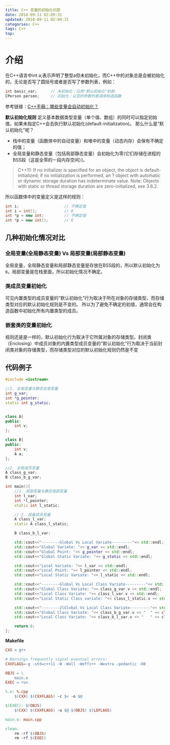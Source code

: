 ```yaml
---
title: C++ 变量的初始化问题
date: 2018-09-11 02:09:31
updated: 2018-09-11 02:09:31
categories: C++
tags: C++
top:
---
```


# 介绍

在C++语言中int a;表示声明了整型a但未初始化，而C++中的对象总是会被初始化的，无论是否写了圆括号或者是否写了参数列表，例如：

```c++
int basic_var;      // 未初始化：应用"默认初始化"机制
CPerson person;     // 初始化：以空的参数列表调用构造函数
```

参考链接：[C++手稿：哪些变量会自动初始化？](https://harttle.land/2015/10/05/cpp-variable-init.html)

**默认初始化规则**
定义基本数据类型变量（单个值、数组）的同时可以指定初始值，如果未指定C++会去执行默认初始化(default-initialization)。 那么什么是”默认初始化”呢？

- 栈中的变量（函数体中的自动变量）和堆中的变量（动态内存）会保有不确定的值；
- 全局变量和静态变量（包括局部静态变量）会初始化为零(它们存储在进程的BSS段（这是全零的一段内存空间）)。
> C++11: If no initializer is specified for an object, the object is default-initialized; if no initialization is performed, an ?
> object with automatic or dynamic storage duration has indeterminate value. Note: Objects with static or thread storage
> duration are zero-initialized, see 3.6.2.

所以函数体中的变量定义是这样的规则：

```c++
int i;                    // 不确定值
int i = int();            // 0
int *p = new int;         // 不确定值
int *p = new int();       // 0
```

## 几种初始化情况对比

### 全局变量(全局静态变量) Vs 局部变量(局部静态变量)

全局变量，全局静态变量和局部静态变量是存放在BSS段的，所以默认初始化为 `0`。局部变量是在栈里面，所以初始化情况不确定。

### 类成员变量初始化

可见内置类型的成员变量的”默认初始化”行为取决于所在对象的存储类型，而存储类型对应的默认初始化规则是不变的。 所以为了避免不确定的初值，通常会在构造函数中初始化所有内置类型的成员。

### 嵌套类的变量初始化

规则还是是一样的，默认初始化行为取决于它所属对象的存储类型。封闭类（Enclosing）中成员对象的内置类型成员变量的”默认初始化”行为取决于当前封闭类对象的存储类型，而存储类型对应的默认初始化规则仍然是不变

## 代码例子

```cpp
#include <iostream>

//1. 全局变量与静态全局变量
int g_var;
int *g_pointer;
static int g_static;


class A{
public:
    int v;
}; 

class B{
public:
    int v;
    A a;
};

//2. 全局成员变量
A class_g_var;
B class_b_g_var;

int main(){
    //1. 局部变量与静态局部变量
    int l_var;
    int *l_pointer;
    static int l_static;

    // 2. 具备成员变量
    A class_l_var;
    static A class_l_static;

    B class_b_l_var;

    std::cout<<"--------Global Vs Local Variate---------"<< std::endl;
    std::cout<<"Global Variate: "<< g_var << std::endl;
    std::cout<<"Global Point: "<< g_pointer << std::endl;
    std::cout<<"Global Static Variate: "<< g_static << std::endl;

    std::cout<<"Local Variate: "<< l_var << std::endl;
    std::cout<<"Local Point: "<< l_pointer << std::endl;
    std::cout<<"Local Static Variate: "<< l_static << std::endl;

    std::cout<<"--------Global Vs Local Class Variate---------"<< std::endl;
    std::cout<<"Global Class Variate: "<< class_g_var.v << std::endl;
    std::cout<<"Local Class Variate: "<< class_l_var.v << std::endl;
    std::cout<<"Local Static Class variate: "<< class_l_static.v << std::endl;  

    std::cout<<"--------2lGlobal Vs Local Class Variate---------"<< std::endl;
    std::cout<<"Global Class Variate: "<< class_b_g_var.v << "  " << class_b_g_var.a.v << std::endl;
    std::cout<<"Local Class Variate: "<< class_b_l_var.v << "   " << class_b_l_var.a.v <<std::endl;

    return 0;  
};

```

**Makefile**

```makefile
CXX = g++

# Warnings frequently signal eventual errors:
CXXFLAGS=-g -std=c++11 -W -Wall -Weffc++ -Wextra -pedantic -O0

OBJS = \
	main.o
EXEC = run

%.o: %.cpp
	$(CXX) $(CXXFLAGS) -c $< -o $@

$(EXEC): $(OBJS)
	$(CXX) $(CXXFLAGS) -o $@ $(OBJS) $(LDFLAGS)

main.o: main.cpp

clean:
	rm -rf $(OBJS)
	rm -rf $(EXEC)
```